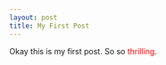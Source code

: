 ```yaml
---
layout: post
title: My First Post
---
```




Okay this is my first post. So so <span style="color: red">thrilling</span>.
